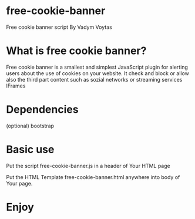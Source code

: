 # free-cookie-banner
Free cookie banner script
By Vadym Voytas

# What is free cookie banner?

Free cookie banner is a smallest and simplest JavaScript plugin for alerting users about the use of cookies on your website.
It check and block or allow also the third part content such as sozial networks or streaming services IFrames

# Dependencies

(optional) bootstrap

# Basic use

Put the script free-cookie-banner.js in a header of Your HTML page

<link rel="stylesheet" type="text/css" href="free-cookie-banner.css">
<link rel="stylesheet" href="https://maxcdn.bootstrapcdn.com/bootstrap/3.4.1/css/bootstrap.min.css">
<script src="https://maxcdn.bootstrapcdn.com/bootstrap/3.4.1/js/bootstrap.min.js"></script>

<script src="free-cookie-banner.js"></script>


Put the HTML Template free-cookie-banner.html anywhere into body of Your page.

# Enjoy
